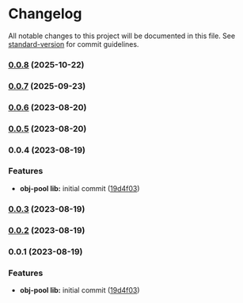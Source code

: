 # Changelog

All notable changes to this project will be documented in this file. See [standard-version](https://github.com/conventional-changelog/standard-version) for commit guidelines.

### [0.0.8](https://github.com/stain-win/obj-pool/compare/0.0.7...0.0.8) (2025-10-22)

### [0.0.7](https://github.com/stain-win/obj-pool/compare/0.0.6...0.0.7) (2025-09-23)

### [0.0.6](https://github.com/stain-win/obj-pool/compare/0.0.5...0.0.6) (2023-08-20)

### [0.0.5](https://github.com/stain-win/obj-pool/compare/v0.0.4...v0.0.5) (2023-08-20)

### 0.0.4 (2023-08-19)


### Features

* **obj-pool lib:** initial commit ([19d4f03](https://github.com/stain-win/obj-pool/commit/19d4f03a4561408237cc242bfe672ffd35eec530))

### [0.0.3](https://github.com/stain-win/obj-pool/compare/0.0.2...0.0.3) (2023-08-19)

### [0.0.2](https://github.com/stain-win/obj-pool/compare/0.0.1...0.0.2) (2023-08-19)

### 0.0.1 (2023-08-19)


### Features

* **obj-pool lib:** initial commit ([19d4f03](https://github.com/stain-win/obj-pool/commit/19d4f03a4561408237cc242bfe672ffd35eec530))
